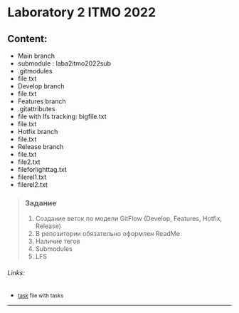 

#  Laboratory 2 ITMO 2022
## Content:
* Main branch
* submodule : laba2itmo2022sub 
* .gitmodules
* file.txt
* Develop branch
* file.txt 
* Features branch
* .gitattributes
* file with lfs tracking: bigfile.txt
* file.txt
* Hotfix branch
 * file.txt
* Release branch
* file.txt
* file2.txt
* fileforlighttag.txt
* filerel1.txt
* filerel2.txt 


> ### Задание
>
> 1. Создание веток по модели GitFlow (Develop, Features, Hotfix, Release)
> 2. В репозитории обязательно оформлен ReadMe
> 3. Наличие тегов
> 4. Submodules
> 5. LFS
 

###### Links:
 * <small>[task](https://docs.yandex.ru/docs/view?url=ya-disk-public%3A%2F%2FLKvizpdaqd4hjGi%2BUGwZ%2B9p8hUG848UZMDr05NTjv6wce%2BHFSlaiQDjSKqooBSBRq%2FJ6bpmRyOJonT3VoXnDag%3D%3D&name=%D0%9B%D0%B0%D0%B1%D0%BE%D1%80%D0%B0%D1%82%D0%BE%D1%80%D0%BD%D0%B0%D1%8F%202.docx&nosw=1) file with tasks</small>
---

